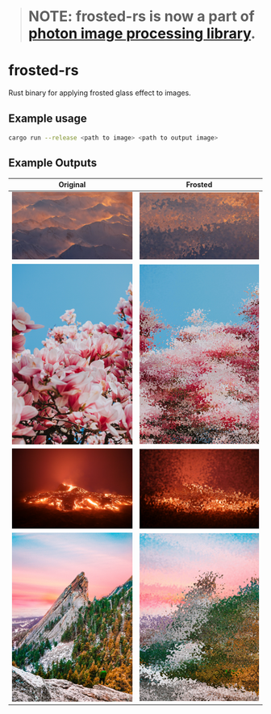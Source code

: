 > # NOTE: frosted-rs is now a part of [photon image processing library](https://github.com/silvia-odwyer/photon).
# frosted-rs

Rust binary for applying frosted glass effect to images.

## Example usage

```sh
cargo run --release <path to image> <path to output image>
```

## Example Outputs

|Original|Frosted|
|:-------:|:--------:|
|![Image-0](assets/image0.jpg)|![Image-0 Frosted](assets/image0_result.jpg)|
|![Image-0](assets/image1.jpg)|![Image-0 Frosted](assets/image1_result.jpg)|
|![Image-0](assets/image2.jpg)|![Image-0 Frosted](assets/image2_result.jpg)|
|![Image-0](assets/image3.jpg)|![Image-0 Frosted](assets/image3_result.jpg)|
